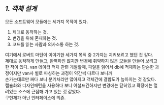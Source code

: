 ## ***1. 객체 설계***  

모든 소프트웨어 모듈에는 세가지 목적이 있다.  
1. 제대로 동작하는 것.  
2. 변경을 위해 존재하는 것.    
3. 코드를 읽는 사람과 의사소통 하는 것.

  
  
여기에서 로버트 마틴이 이야기한 세가지 목적 중 2가지는 지켜보려고 했던 것 같다.  
제대로 동작하게 만들고, 완벽하진 않지만 변경에 취약하지 않은 모듈을 만들어 보려고 한 적이 있다.
van 데이터 적재 관련 개발할때, 파일을 읽어서 db에 적재하는 단순한 과정이지만 van사 별로 파싱하는 과정이 약간씩 다르다 보니까  
손가는대로만 짜다 보니 분기처리만 많아지고 객체간에 결합도가 높아지는 것 같았다.  
캡슐화와 디자인패턴을 사용하다 보니 어설프긴하지만 변경에는 닫혀있고 확장에는 열려있는 소스에 근접해 가고 있는 것 같았다.  
구현체가 아닌 인터페이스에 의존.
 

